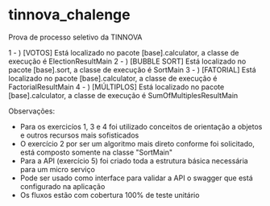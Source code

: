 # tinnova_chalenge
Prova de processo seletivo da TINNOVA

1 - ) [VOTOS] Está localizado no pacote [base].calculator, a classe de execução é ElectionResultMain
2 - ) [BUBBLE SORT] Está localizado no pacote [base].sort, a classe de execução é SortMain
3 - ) [FATORIAL] Está localizado no pacote [base].calculator, a classe de execução é FactorialResultMain
4 - ) [MÚLTIPLOS] Está localizado no pacote [base].calculator, a classe de execução é SumOfMultiplesResultMain

Observações:
- Para os exercicíos 1, 3 e 4 foi utilizado conceitos de orientação a objetos e outros recursos mais sofisticados
- O exercício 2 por ser um algoritmo mais direto conforme foi solicitado, está composto somente na classe "SortMain"
- Para a API (exercício 5) foi criado toda a estrutura básica necessária para um micro serviço
- Pode ser usado como interface para validar a API o swagger que está configurado na aplicação
- Os fluxos estão com cobertura 100% de teste unitário
